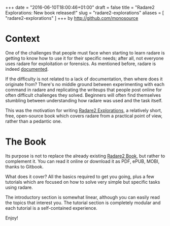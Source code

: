 +++
date = "2016-06-10T18:00:46+01:00"
draft = false
title = "Radare2 Explorations: New book released!"
slug = "radare2-explorations"
aliases = [
	"radare2-explorations"
]
+++
by http://github.com/monosource

# Context

One of the challenges that people must face when starting to learn radare is getting to know how to use it for their specific needs; after all, not everyone uses radare for exploitation or forensics. As mentioned before, radare is indeed [documented](http://radare.today/posts/radare2-is-documented/).

If the difficulty is not related to a lack of documentation, then where does it originate from? There's no middle ground between experimenting with each command in radare and replicating the writeups that people post online for often difficult challenges they solved. Beginners will often find themselves stumbling between understanding how radare was used and the task itself.

This was the motivation for writing [Radare2 Explorations](https://www.gitbook.com/book/monosource/radare2-explorations/details), a relatively short, free, open-source book which covers radare from a practical point of view, rather than a pedantic one.

# The Book

Its purpose is not to replace the already existing [Radare2 Book](https://www.gitbook.com/book/radare/radare2book/details), but rather to complement it. You can read it online or download it as PDF, ePUB, MOBI, thanks to Gitbook.

What does it cover? All the basics required to get you going, plus a few tutorials which are focused on how to solve very simple but specific tasks using radare.

The introductory section is somewhat linear, although you can easily read the topics that interest you. The tutorial section is completely modular and each tutorial is a self-contained experience.

Enjoy!
